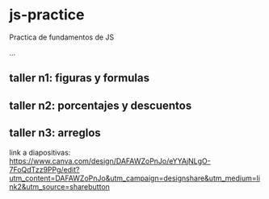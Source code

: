 # js-practice
Practica de fundamentos de JS

...

## taller n1: figuras y formulas

## taller n2: porcentajes y descuentos

## taller n3: arreglos

link a diapositivas: 
https://www.canva.com/design/DAFAWZoPnJo/eYYAjNLgO-7FoQdTzz9PPg/edit?utm_content=DAFAWZoPnJo&utm_campaign=designshare&utm_medium=link2&utm_source=sharebutton
